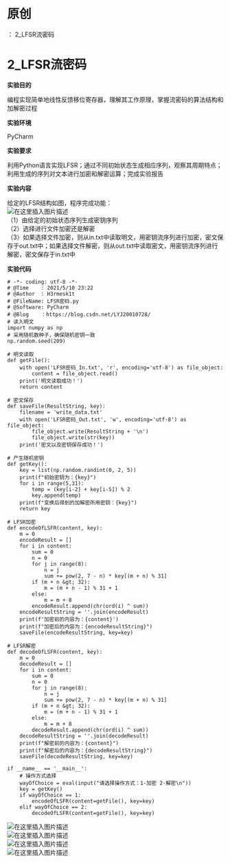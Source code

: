 # 原创
：  2_LFSR流密码

# 2_LFSR流密码

**实验目的**

> 
编程实现简单地线性反馈移位寄存器，理解其工作原理，掌握流密码的算法结构和加解密过程


**实验环境**

> 
PyCharm


**实验要求**

> 
利用Python语言实现LFSR；通过不同初始状态生成相应序列，观察其周期特点；利用生成的序列对文本进行加密和解密运算；完成实验报告


**实验内容**

> 
给定的LFSR结构如图，程序完成功能：<br/> <img alt="在这里插入图片描述" src="https://img-blog.csdnimg.cn/20210510232030255.png#pic_center"/><br/> （1）由给定的初始状态序列生成密钥序列<br/> （2）选择进行文件加密还是解密<br/> （3）如果选择文件加密，则从in.txt中读取明文，用密钥流序列进行加密，密文保存于out.txt中；如果选择文件解密，则从out.txt中读取密文，用密钥流序列进行解密，密文保存于in.txt中


**实验代码**

```
# -*- coding: utf-8 -*-
# @Time    : 2021/5/10 23:22
# @Author  : H3rmesk1t
# @FileName: LFSR密码.py
# @Software: PyCharm
# @Blog    ：https://blog.csdn.net/LYJ20010728/
# 读入明文
import numpy as np
# 采用随机数种子，确保随机密钥一致
np.random.seed(209)

# 明文读取
def getFile():
    with open('LFSR密码_In.txt', 'r', encoding='utf-8') as file_object:
        content = file_object.read()
    print('明文读取成功！')
    return content

# 密文保存
def saveFile(ResultString, key):
    filename = 'write_data.txt'
    with open('LFSR密码_Out.txt', 'w', encoding='utf-8') as file_object:
        file_object.write(ResultString + '\n')
        file_object.write(str(key))
    print('密文以及密钥保存成功！')

# 产生随机密钥
def getKey():
    key = list(np.random.randint(0, 2, 5))
    print(f"初始密钥为：{key}")
    for i in range(5,31):
        temp = (key[i-2] + key[i-5]) % 2
        key.append(temp)
    print(f"变换后得到的加解密所用密钥：{key}")
    return key

# LFSR加密
def encodeOfLSFR(content, key):
    m = 0
    encodeResult = []
    for i in content:
        sum = 0
        n = 0
        for j in range(8):
            n = j
            sum += pow(2, 7 - n) * key[(m + n) % 31]
        if (m + n &gt; 32):
            m = (m + n - 1) % 31 + 1
        else:
            m = m + 8
        encodeResult.append(chr(ord(i) ^ sum))
    encodeResultString = ''.join(encodeResult)
    print(f'加密前的内容为：{content}')
    print(f"加密后的内容为：{encodeResultString}")
    saveFile(encodeResultString, key=key)

# LFSR解密
def decodeOfLSFR(content, key):
    m = 0
    decodeResult = []
    for i in content:
        sum = 0
        n = 0
        for j in range(8):
            n = j
            sum += pow(2, 7 - n) * key[(m + n) % 31]
        if (m + n &gt; 32):
            m = (m + n - 1) % 31 + 1
        else:
            m = m + 8
        decodeResult.append(chr(ord(i) ^ sum))
    decodeResultString = ''.join(decodeResult)
    print(f"解密前的内容为：{content}")
    print(f"解密后的内容为：{decodeResultString}")
    saveFile(decodeResultString, key=key)

if __name__ == '__main__':
    # 操作方式选择
    wayOfChoice = eval(input("请选择操作方式：1-加密 2-解密\n"))
    key = getKey()
    if wayOfChoice == 1:
        encodeOfLSFR(content=getFile(), key=key)
    elif wayOfChoice == 2:
        decodeOfLSFR(content=getFile(), key=key)

```

<img alt="在这里插入图片描述" src="https://img-blog.csdnimg.cn/20210511092251294.png?x-oss-process=image/watermark,type_ZmFuZ3poZW5naGVpdGk,shadow_10,text_aHR0cHM6Ly9ibG9nLmNzZG4ubmV0L0xZSjIwMDEwNzI4,size_16,color_FFFFFF,t_70#pic_center"/><br/> <img alt="在这里插入图片描述" src="https://img-blog.csdnimg.cn/20210511092303693.png?x-oss-process=image/watermark,type_ZmFuZ3poZW5naGVpdGk,shadow_10,text_aHR0cHM6Ly9ibG9nLmNzZG4ubmV0L0xZSjIwMDEwNzI4,size_16,color_FFFFFF,t_70#pic_center"/><br/> <img alt="在这里插入图片描述" src="https://img-blog.csdnimg.cn/20210511092351565.png#pic_center"/><br/> <img alt="在这里插入图片描述" src="https://img-blog.csdnimg.cn/20210511092401619.png#pic_center"/>
